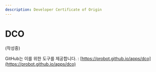 ```yaml
---
description: Developer Certificate of Origin
---
```


# DCO

\(작성중\)

GitHub는 이를 위한 도구를 제공합니다. : [https://probot.github.io/apps/dco](https://probot.github.io/apps/dco) 

